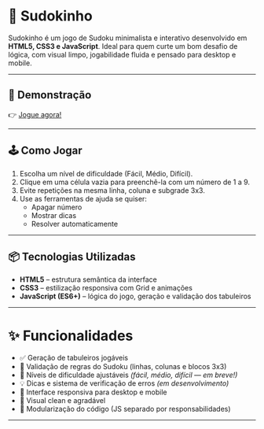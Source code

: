 # 🧩 Sudokinho

Sudokinho é um jogo de Sudoku minimalista e interativo desenvolvido em **HTML5, CSS3 e JavaScript**. Ideal para quem curte um bom desafio de lógica, com visual limpo, jogabilidade fluida e pensado para desktop e mobile.

---

## 🚀 Demonstração

👉 [Jogue agora!]([https://seulink.com/sudokinho](https://lipe404.github.io/Sudokinho/)) 

---

## 🕹️ Como Jogar

1. Escolha um nível de dificuldade (Fácil, Médio, Difícil).
2. Clique em uma célula vazia para preenchê-la com um número de 1 a 9.
3. Evite repetições na mesma linha, coluna e subgrade 3x3.
4. Use as ferramentas de ajuda se quiser:
   - Apagar número
   - Mostrar dicas
   - Resolver automaticamente

---

## 📦 Tecnologias Utilizadas

- **HTML5** – estrutura semântica da interface
- **CSS3** – estilização responsiva com Grid e animações
- **JavaScript (ES6+)** – lógica do jogo, geração e validação dos tabuleiros

---

# ✨ Funcionalidades

- ✅ Geração de tabuleiros jogáveis
- 🧩 Validação de regras do Sudoku (linhas, colunas e blocos 3x3)
- 🧠 Níveis de dificuldade ajustáveis *(fácil, médio, difícil — em breve!)*
- 💡 Dicas e sistema de verificação de erros *(em desenvolvimento)*
- 📱 Interface responsiva para desktop e mobile
- 🎨 Visual clean e agradável
- 💾 Modularização do código (JS separado por responsabilidades)

- --
